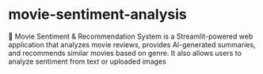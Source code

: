 # movie-sentiment-analysis
🚀 Movie Sentiment &amp; Recommendation System is a Streamlit-powered web application that analyzes movie reviews, provides AI-generated summaries, and recommends similar movies based on genre. It also allows users to analyze sentiment from text or uploaded images 
